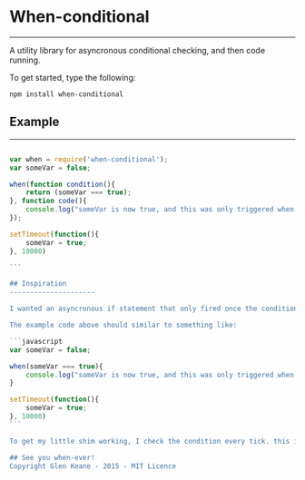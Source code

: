 # When-conditional
-----------------------

A utility library for asyncronous conditional checking, and then code running.

To get started, type the following:

`npm install when-conditional`

## Example
------------------------

````javascript

var when = require('when-conditional');
var someVar = false;

when(function condition(){
	return (someVar === true);
}, function code(){
	console.log("someVar is now true, and this was only triggered when it became true!");
});

setTimeout(function(){
	someVar = true;
}, 10000)

```

## Inspiration
---------------------

I wanted an asyncronous if statement that only fired once the condition became true, but I couldn't extend the engine natively.

The example code above should similar to something like:

```javascript
var someVar = false;

when(someVar === true){
	console.log("someVar is now true, and this was only triggered when it became true!");
}

setTimeout(function(){
	someVar = true;
}, 10000)
```

To get my little shim working, I check the condition every tick. this is not ideal. ideally, I want to Object.observe the conditions, and only fire the `when` check once when the conditions have been observed to change

## See you when-ever!
Copyright Glen Keane - 2015 - MIT Licence